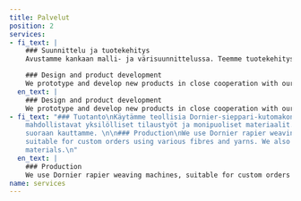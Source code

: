 ```yaml
---
title: Palvelut
position: 2
services:
- fi_text: |
    ### Suunnittelu ja tuotekehitys
    Avustamme kankaan malli- ja värisuunnittelussa. Teemme tuotekehitystä yhteistyössä tekstiilialan toimijoiden kanssa. Suunnittelemme kankaan tuotannon ja selvitämme kustannusrakenteen.

    ### Design and product development
    We prototype and develop new products in close cooperation with our clients. We can plan the production of the fabric and estimate the costs.
  en_text: |
    ### Design and product development
    We prototype and develop new products in close cooperation with our clients. We can plan the production of the fabric and estimate the costs.
- fi_text: "### Tuotanto\nKäytämme teollisia Dornier-sieppari-kutomakoneita, jotka
    mahdollistavat yksilölliset tilaustyöt ja monipuoliset materiaalit. Saat materiaalit
    suoraan kauttamme. \n\n### Production\nWe use Dornier rapier weaving machines,
    suitable for custom orders using various fibres and yarns. We also supply the
    materials.\n"
  en_text: |
    ### Production
    We use Dornier rapier weaving machines, suitable for custom orders using various fibres and yarns. We also supply the materials.
name: services
---
```


